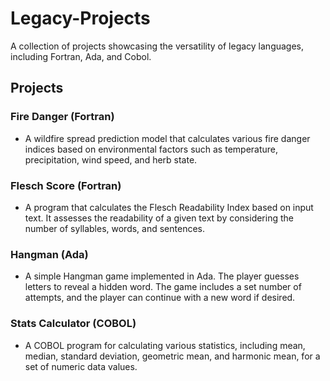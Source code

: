 # Legacy-Projects
A collection of projects showcasing the versatility of legacy languages, including Fortran, Ada, and Cobol.

## Projects

### Fire Danger (Fortran)
-  A wildfire spread prediction model that calculates various fire danger indices based on environmental factors such as temperature, precipitation, wind speed, and herb state.

### Flesch Score (Fortran)
- A program that calculates the Flesch Readability Index based on input text. It assesses the readability of a given text by considering the number of syllables, words, and sentences.

### Hangman (Ada)
- A simple Hangman game implemented in Ada. The player guesses letters to reveal a hidden word. The game includes a set number of attempts, and the player can continue with a new word if desired.


### Stats Calculator (COBOL)
- A COBOL program for calculating various statistics, including mean, median, standard deviation, geometric mean, and harmonic mean, for a set of numeric data values.
